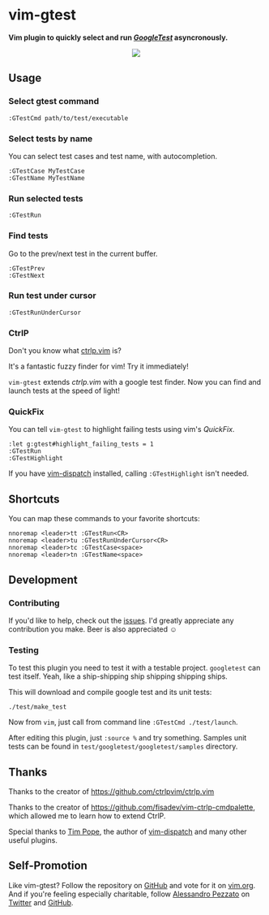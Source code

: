 # vim-gtest

**Vim plugin to quickly select and run
[*GoogleTest*](https://github.com/google/googletest) asyncronously.**

<p align="center"><img src="http://pezzato.net/2015/12/20/vim-gtest.gif" /></p>

## Usage

### Select gtest command

```
:GTestCmd path/to/test/executable
```

### Select tests by name

You can select test cases and test name, with autocompletion.

```
:GTestCase MyTestCase
:GTestName MyTestName
```

### Run selected tests

```
:GTestRun
```

### Find tests

Go to the prev/next test in the current buffer.

```
:GTestPrev
:GTestNext
```

### Run test under cursor

```
:GTestRunUnderCursor
```

### CtrlP

Don't you know what [ctrlp.vim](https://github.com/ctrlpvim/ctrlp.vim) is?

It's a fantastic fuzzy finder for vim! Try it immediately!

`vim-gtest` extends *ctrlp.vim* with a google test finder. Now you can find
and launch tests at the speed of light!

### QuickFix

You can tell `vim-gtest` to highlight failing tests using vim's *QuickFix*.

```
:let g:gtest#highlight_failing_tests = 1
:GTestRun
:GTestHighlight
```

If you have [vim-dispatch](https://github.com/tpope/vim-dispatch) installed,
calling `:GTestHighlight` isn't needed.

## Shortcuts

You can map these commands to your favorite shortcuts:

```
nnoremap <leader>tt :GTestRun<CR>
nnoremap <leader>tu :GTestRunUnderCursor<CR>
nnoremap <leader>tc :GTestCase<space>
nnoremap <leader>tn :GTestName<space>
```

## Development

### Contributing

If you'd like to help, check out the
[issues](https://github.com/alepez/vim-gtest/issues). I'd greatly appreciate
any contribution you make. Beer is also appreciated ☺

### Testing

To test this plugin you need to test it with a testable project. `googletest`
can test itself. Yeah, like a ship-shipping ship shipping shipping ships.

This will download and compile google test and its unit tests:

```
./test/make_test
```

Now from `vim`, just call from command line `:GTestCmd ./test/launch`.

After editing this plugin, just `:source %` and try something. Samples unit
tests can be found in `test/googletest/googletest/samples` directory.

## Thanks

Thanks to the creator of https://github.com/ctrlpvim/ctrlp.vim

Thanks to the creator of https://github.com/fisadev/vim-ctrlp-cmdpalette,
which allowed me to learn how to extend CtrlP.

Special thanks to [Tim Pope](https://github.com/tpope), the author of
[vim-dispatch](https://github.com/tpope/vim-dispatch) and many other useful
plugins.

## Self-Promotion

Like vim-gtest?  Follow the repository on
[GitHub](https://github.com/alepez/vim-gtest) and vote for it on
[vim.org](http://www.vim.org/scripts/script.php?script_id=5292). And if you're
feeling especially charitable, follow [Alessandro Pezzato](http://pezzato.net/)
on [Twitter](http://twitter.com/alepezzato) and
[GitHub](https://github.com/alepez).

